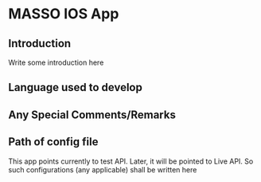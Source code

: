 # MASSO IOS App


## Introduction

Write some introduction here

## Language used to develop

## Any Special Comments/Remarks


## Path of config file

This app points currently to test API. Later, it will be pointed to Live API. So such configurations (any applicable) shall be written here

